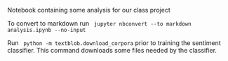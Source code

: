 Notebook containing some analysis for our class project


To convert to markdown run
` jupyter nbconvert --to markdown analysis.ipynb --no-input`

Run ` python -m textblob.download_corpora` prior to training the sentiment classifier. This command downloads some files needed by the classifier.